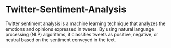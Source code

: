 # Twitter-Sentiment-Analysis
 Twitter sentiment analysis is a machine learning technique that analyzes the emotions and opinions expressed in tweets. By using natural language processing (NLP) algorithms, it classifies tweets as positive, negative, or neutral based on the sentiment conveyed in the text. 
